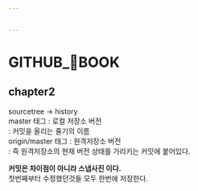 ```yaml
---


---
```


<h1 id="github_📖book"><strong>GITHUB_📖BOOK</strong></h1>
<h2 id="chapter2">chapter2</h2>
<p>sourcetree -&gt; history<br>
master 태그 : 로컬 저장소 버전<br>
: 커밋을 올리는 줄기의 이름<br>
origin/master 태그 : 원격저장소 버전<br>
: 즉 원격저장소의 현재 버전 상태를 가리키는 커밋에 붙어있다.</p>
<p><strong>커밋은 차이점이 아니라 스냅사진 이다.</strong><br>
첫번째부터 수정했던것들 모두 한번에 저장한다.</p>

